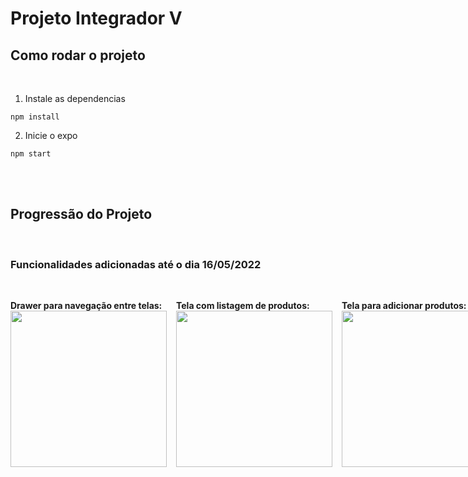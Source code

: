 # Projeto Integrador **V**

## Como rodar o projeto

<br/>

1. Instale as dependencias

```
npm install
```

2.  Inicie o expo

```
npm start
```

<br>
<br>

## Progressão do Projeto

<br>

### Funcionalidades adicionadas até o dia 16/05/2022

<br/>

<div style="display: flex; gap: 15px;">

<div>

**Drawer para navegação entre telas:**
<img src="https://i.imgur.com/Wb0bs2a.png" width="250px">

</div>

<div>

**Tela com listagem de produtos:**
<img src="https://imgur.com/AN3NL0I.png" width="250px">

</div>

<div>

**Tela para adicionar produtos:**
<img src="https://imgur.com/7wRKxB2.png" width="250px">

</div>

</div>
